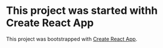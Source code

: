 # This project was started withh Create React App

This project was bootstrapped with [Create React App](https://github.com/facebook/create-react-app).

